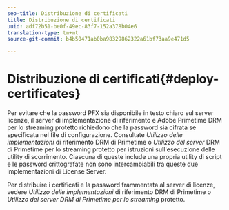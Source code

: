 ```yaml
---
seo-title: Distribuzione di certificati
title: Distribuzione di certificati
uuid: adf72b51-be0f-49ec-83f7-152a378b04e6
translation-type: tm+mt
source-git-commit: b4b50471ab0ba98329862322a61bf73aa9e471d5

---
```



# Distribuzione di certificati{#deploy-certificates}

Per evitare che la password PFX sia disponibile in testo chiaro sul server licenze, il server di implementazione di riferimento e Adobe Primetime DRM per lo streaming protetto richiedono che la password sia cifrata se specificata nel file di configurazione. Consultate *Utilizzo delle implementazioni* di riferimento DRM di Primetime o *Utilizzo del server* DRM di Primetime per lo streaming protetto per istruzioni sull&#39;esecuzione delle utility di scorrimento. Ciascuna di queste include una propria utility di script e le password crittografate non sono intercambiabili tra queste due implementazioni di License Server.

Per distribuire i certificati e la password frammentata al server di licenze, vedere *Utilizzo delle implementazioni* di riferimento DRM di Primetime o *Utilizzo del server DRM di Primetime per lo streaming* protetto.
